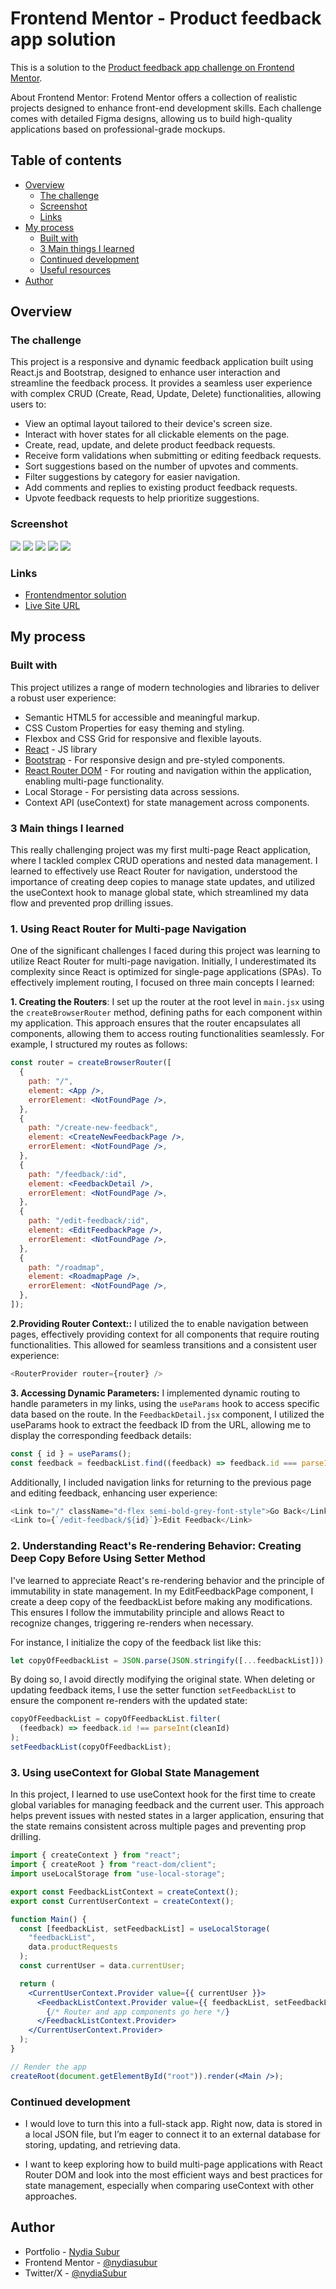 # Frontend Mentor - Product feedback app solution

This is a solution to the [Product feedback app challenge on Frontend Mentor](https://www.frontendmentor.io/challenges/product-feedback-app-wbvUYqjR6).

About Frontend Mentor: Frotend Mentor offers a collection of realistic projects designed to enhance front-end development skills. Each challenge comes with detailed Figma designs, allowing us to build high-quality applications based on professional-grade mockups.

## Table of contents

- [Overview](#overview)
  - [The challenge](#the-challenge)
  - [Screenshot](#screenshot)
  - [Links](#links)
- [My process](#my-process)
  - [Built with](#built-with)
  - [3 Main things I learned](#3-Main-things-I-learned)
  - [Continued development](#continued-development)
  - [Useful resources](#useful-resources)
- [Author](#author)

## Overview

### The challenge

This project is a responsive and dynamic feedback application built using React.js and Bootstrap, designed to enhance user interaction and streamline the feedback process. It provides a seamless user experience with complex CRUD (Create, Read, Update, Delete) functionalities, allowing users to:

- View an optimal layout tailored to their device's screen size.
- Interact with hover states for all clickable elements on the page.
- Create, read, update, and delete product feedback requests.
- Receive form validations when submitting or editing feedback requests.
- Sort suggestions based on the number of upvotes and comments.
- Filter suggestions by category for easier navigation.
- Add comments and replies to existing product feedback requests.
- Upvote feedback requests to help prioritize suggestions.

### Screenshot

![](./public/assets/screenshots/Desktop-Feedback-Detail.png)
![](./public/assets/screenshots/Desktop-Roadmap.png)
![](./public/assets/screenshots/Desktop-Suggestions.png)
![](./public/assets/screenshots/Mobile-Roadmap.png)
![](./public/assets/screenshots/Mobile-Suggestions-Sidebar.png)

### Links

- [Frontendmentor solution](https://www.frontendmentor.io/solutions/responsive-product-feedback-app-with-react-and-bootstrap-2hNWu9VOio)
- [Live Site URL](https://product-feedback-app-reactjs.netlify.app/)

## My process

### Built with

This project utilizes a range of modern technologies and libraries to deliver a robust user experience:

- Semantic HTML5 for accessible and meaningful markup.
- CSS Custom Properties for easy theming and styling.
- Flexbox and CSS Grid for responsive and flexible layouts.
- [React](https://reactjs.org/) - JS library
- [Bootstrap](https://getbootstrap.com/) - For responsive design and pre-styled components.
- [React Router DOM](https://www.npmjs.com/package/react-router-dom) - For routing and navigation within the application, enabling multi-page functionality.
- Local Storage - For persisting data across sessions.
- Context API (useContext) for state management across components.

### 3 Main things I learned

This really challenging project was my first multi-page React application, where I tackled complex CRUD operations and nested data management. I learned to effectively use React Router for navigation, understood the importance of creating deep copies to manage state updates, and utilized the useContext hook to manage global state, which streamlined my data flow and prevented prop drilling issues.

### 1. Using React Router for Multi-page Navigation

One of the significant challenges I faced during this project was learning to utilize React Router for multi-page navigation. Initially, I underestimated its complexity since React is optimized for single-page applications (SPAs). To effectively implement routing, I focused on three main concepts I learned:

**1. Creating the Routers**: I set up the router at the root level in `main.jsx` using the `createBrowserRouter` method, defining paths for each component within my application. This approach ensures that the router encapsulates all components, allowing them to access routing functionalities seamlessly. For example, I structured my routes as follows:

```jsx
const router = createBrowserRouter([
  {
    path: "/",
    element: <App />,
    errorElement: <NotFoundPage />,
  },
  {
    path: "/create-new-feedback",
    element: <CreateNewFeedbackPage />,
    errorElement: <NotFoundPage />,
  },
  {
    path: "/feedback/:id",
    element: <FeedbackDetail />,
    errorElement: <NotFoundPage />,
  },
  {
    path: "/edit-feedback/:id",
    element: <EditFeedbackPage />,
    errorElement: <NotFoundPage />,
  },
  {
    path: "/roadmap",
    element: <RoadmapPage />,
    errorElement: <NotFoundPage />,
  },
]);
```

**2.Providing Router Context::** I utilized the <RouterProvider> to enable navigation between pages, effectively providing context for all components that require routing functionalities. This allowed for seamless transitions and a consistent user experience:

```javascript
<RouterProvider router={router} />
```

**3. Accessing Dynamic Parameters:** I implemented dynamic routing to handle parameters in my links, using the `useParams` hook to access specific data based on the route. In the `FeedbackDetail.jsx` component, I utilized the useParams hook to extract the feedback ID from the URL, allowing me to display the corresponding feedback details:

```javascript
const { id } = useParams();
const feedback = feedbackList.find((feedback) => feedback.id === parseInt(id));
```

Additionally, I included navigation links for returning to the previous page and editing feedback, enhancing user experience:

```javascript
<Link to="/" className="d-flex semi-bold-grey-font-style">Go Back</Link>
<Link to={`/edit-feedback/${id}`}>Edit Feedback</Link>
```

### 2. Understanding React's Re-rendering Behavior: Creating Deep Copy Before Using Setter Method

I've learned to appreciate React's re-rendering behavior and the principle of immutability in state management. In my EditFeedbackPage component, I create a deep copy of the feedbackList before making any modifications. This ensures I follow the immutability principle and allows React to recognize changes, triggering re-renders when necessary.

For instance, I initialize the copy of the feedback list like this:

```javascript
let copyOfFeedbackList = JSON.parse(JSON.stringify([...feedbackList]));
```

By doing so, I avoid directly modifying the original state. When deleting or updating feedback items, I use the setter function `setFeedbackList` to ensure the component re-renders with the updated state:

```javascript
copyOfFeedbackList = copyOfFeedbackList.filter(
  (feedback) => feedback.id !== parseInt(cleanId)
);
setFeedbackList(copyOfFeedbackList);
```

### 3. Using useContext for Global State Management

In this project, I learned to use useContext hook for the first time to create global variables for managing feedback and the current user. This approach helps prevent issues with nested states in a larger application, ensuring that the state remains consistent across multiple pages and preventing prop drilling.

```jsx
import { createContext } from "react";
import { createRoot } from "react-dom/client";
import useLocalStorage from "use-local-storage";

export const FeedbackListContext = createContext();
export const CurrentUserContext = createContext();

function Main() {
  const [feedbackList, setFeedbackList] = useLocalStorage(
    "feedbackList",
    data.productRequests
  );
  const currentUser = data.currentUser;

  return (
    <CurrentUserContext.Provider value={{ currentUser }}>
      <FeedbackListContext.Provider value={{ feedbackList, setFeedbackList }}>
        {/* Router and app components go here */}
      </FeedbackListContext.Provider>
    </CurrentUserContext.Provider>
  );
}

// Render the app
createRoot(document.getElementById("root")).render(<Main />);
```

### Continued development

- I would love to turn this into a full-stack app. Right now, data is stored in a local JSON file, but I’m eager to connect it to an external database for storing, updating, and retrieving data.

- I want to keep exploring how to build multi-page applications with React Router DOM and look into the most efficient ways and best practices for state management, especially when comparing useContext with other approaches.

## Author

- Portfolio - [Nydia Subur](https://nydia-subur-portfolio.netlify.app/)
- Frontend Mentor - [@nydiasubur](https://www.frontendmentor.io/profile/nydiasubur)
- Twitter/X - [@nydiaSubur](https://x.com/nydiasubur)
